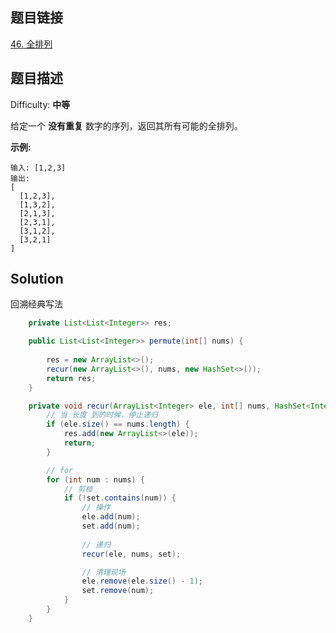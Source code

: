 ## 题目链接

[46\. 全排列](https://leetcode-cn.com/problems/permutations/)

## 题目描述

Difficulty: **中等**


给定一个 **没有重复** 数字的序列，返回其所有可能的全排列。

**示例:**

```
输入: [1,2,3]
输出:
[
  [1,2,3],
  [1,3,2],
  [2,1,3],
  [2,3,1],
  [3,1,2],
  [3,2,1]
]
```


## Solution

回溯经典写法

```java
    private List<List<Integer>> res;

    public List<List<Integer>> permute(int[] nums) {
        
        res = new ArrayList<>();
        recur(new ArrayList<>(), nums, new HashSet<>());
        return res;
    }

    private void recur(ArrayList<Integer> ele, int[] nums, HashSet<Integer> set) {
        // 当 长度 到的时候，停止递归
        if (ele.size() == nums.length) {
            res.add(new ArrayList<>(ele));
            return;
        }

        // for
        for (int num : nums) {
            // 剪枝
            if (!set.contains(num)) {
                // 操作
                ele.add(num);
                set.add(num);
                
                // 递归
                recur(ele, nums, set);

                // 清理现场
                ele.remove(ele.size() - 1);
                set.remove(num);
            }
        }
    }
```